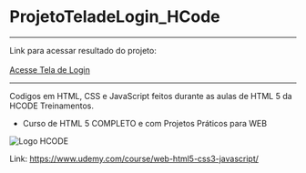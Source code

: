 # ProjetoTeladeLogin_HCode

<hr>

Link para acessar resultado do projeto:
<br>
<br>
<a href="https://miltonferreira.github.io/ProjetoTeladeLogin_HCode/" target="_blank">Acesse Tela de Login</a>
<hr>

Codigos em HTML, CSS e JavaScript feitos durante as aulas de HTML 5 da HCODE Treinamentos.

- Curso de HTML 5 COMPLETO e com Projetos Práticos para WEB

<image src="https://avatars1.githubusercontent.com/u/17248991?s=200&v=4" alt="Logo HCODE">

Link: https://www.udemy.com/course/web-html5-css3-javascript/
